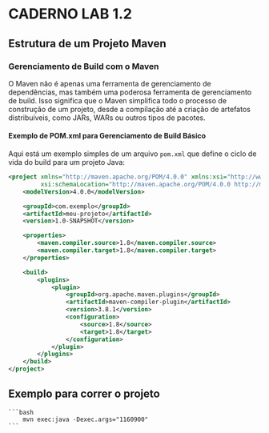 # CADERNO LAB 1.2

## Estrutura de um Projeto Maven

### Gerenciamento de Build com o Maven

O Maven não é apenas uma ferramenta de gerenciamento de dependências, mas também uma poderosa ferramenta de gerenciamento de build. Isso significa que o Maven simplifica todo o processo de construção de um projeto, desde a compilação até a criação de artefatos distribuíveis, como JARs, WARs ou outros tipos de pacotes.

#### Exemplo de POM.xml para Gerenciamento de Build Básico

Aqui está um exemplo simples de um arquivo `pom.xml` que define o ciclo de vida do build para um projeto Java:

```xml
<project xmlns="http://maven.apache.org/POM/4.0.0" xmlns:xsi="http://www.w3.org/2001/XMLSchema-instance"
         xsi:schemaLocation="http://maven.apache.org/POM/4.0.0 http://maven.apache.org/xsd/maven-4.0.0.xsd">
    <modelVersion>4.0.0</modelVersion>

    <groupId>com.exemplo</groupId>
    <artifactId>meu-projeto</artifactId>
    <version>1.0-SNAPSHOT</version>

    <properties>
        <maven.compiler.source>1.8</maven.compiler.source>
        <maven.compiler.target>1.8</maven.compiler.target>
    </properties>

    <build>
        <plugins>
            <plugin>
                <groupId>org.apache.maven.plugins</groupId>
                <artifactId>maven-compiler-plugin</artifactId>
                <version>3.8.1</version>
                <configuration>
                    <source>1.8</source>
                    <target>1.8</target>
                </configuration>
            </plugin>
        </plugins>
    </build>
</project>
```

## Exemplo para correr o projeto
    
    ```bash
        mvn exec:java -Dexec.args="1160900"
    ```